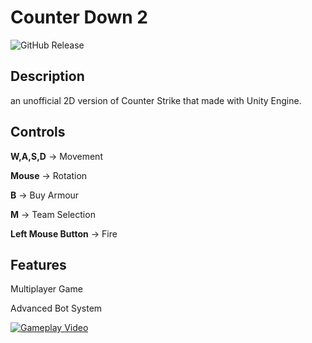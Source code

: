 # Counter Down 2
![GitHub Release](https://img.shields.io/badge/Released-22.11.23-blue)


## Description
an unofficial 2D version of Counter Strike that made with Unity Engine.

## Controls

**W,A,S,D** -> Movement

**Mouse** -> Rotation

**B** -> Buy Armour

**M** -> Team Selection

**Left Mouse Button** -> Fire


## Features

Multiplayer Game

Advanced Bot System

[![Gameplay Video](https://img.youtube.com/vi/_5_JgewnNN4/0.jpg)](https://www.youtube.com/watch?v=_5_JgewnNN4)
